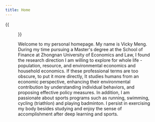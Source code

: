 ```yaml
---
title: Home
---
```


{{<figure src="/image/Myself.jpg" caption="Museum of Animal and Plant Science. Photo by my roommate in December 2020. ">}}

Welcome to my personal homepage. My name is Vicky Meng. During my time pursuing a Master's degree at the School of Finance at Zhongnan University of Economics and Law, I found the research direction I am willing to explore for whole life - population, resource, and environmental economics and household economics. If these professional terms are too obscure, to put it more directly, It studies humans from an economic perspective, enhancing their environmental contribution by understanding individual behaviors, and proposing effective policy measures. In addition, I am passionate about sports programs such as running, swimming, cycling (triathlon) and playing badminton. I persist in exercising my body besides studying and enjoy the sense of accomplishment after deep learning and sports.



